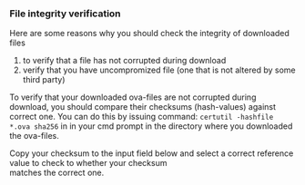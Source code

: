 ### File integrity verification
Here are some reasons why you should check the integrity of downloaded files
1. to verify that a file has not corrupted during download
2. verify that you have uncompromized file (one that is not altered by some third party)

To verify that your downloaded ova-files are not corrupted during download, you should compare their checksums (hash-values)
against correct one. You can do this by issuing command: `certutil -hashfile *.ova sha256` in in your cmd prompt in the directory where you downloaded the ova-files.   

Copy your checksum to the input field below and select a correct reference value to check to whether your checksum  
matches the correct one.




  
